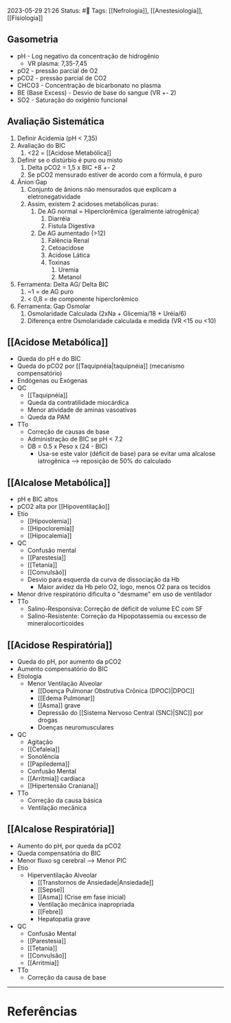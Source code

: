 2023-05-29 21:26
Status: #🌱 
Tags: [[Nefrologia]], [[Anestesiologia]], [[Fisiologia]]
<br/>
## Gasometria
- pH - Log negativo da concentração de hidrogênio
	- VR plasma: 7,35-7,45
- pO2 - pressão parcial de O2
- pCO2 - pressão parcial de CO2
- CHCO3 - Concentração de bicarbonato no plasma
- BE (Base Excess) - Desvio de base do sangue (VR +- 2)
- SO2 - Saturação do oxigênio funcional
## Avaliação Sistemática
1. Definir Acidemia (pH < 7,35)
2. Avaliação do BIC
	1. <22 = [[Acidose Metabólica]]
3. Definir se o distúrbio é puro ou misto
	1. Delta pCO2 = 1,5 x BIC +8 +- 2
	2. Se pCO2 mensurado estiver de acordo com a fórmula, é puro
4. Ânion Gap
	1. Conjunto de ânions não mensurados que explicam a eletronegatividade
	2. Assim, existem 2 acidoses metabólicas puras:
		1. De AG normal = Hiperclorêmica (geralmente iatrogênica)
			1. Diarréia
			2. Fístula Digestiva
		2. De AG aumentado (>12)
			1. Falência Renal
			2. Cetoacidose
			3. Acidose Lática
			4. Toxinas
				1. Uremia
				2. Metanol
5. Ferramenta: Delta AG/ Delta BIC
	1. ~1 = de AG puro
	2. < 0,8 = de componente hiperclorêmico
6. Ferramenta: Gap Osmolar
	1. Osmolaridade Calculada (2xNa + Glicemia/18 + Uréia/6)
	2. Diferença entre Osmolaridade calculada e medida (VR <15 ou <10)
## [[Acidose Metabólica]]
- Queda do pH e do BIC 
- Queda do pCO2 por [[Taquipnéia|taquipnéia]] (mecanismo compensatório)
- Endógenas ou Exógenas
- QC
	- [[Taquipnéia]]
	- Queda da contratilidade miocárdica
	- Menor atividade de aminas vasoativas
	- Queda da PAM
- TTo
	- Correção de causas de base
	- Administração de BIC se pH < 7.2
	- DB = 0.5 x Peso x (24 - BIC)
		- Usa-se este valor (déficit de base) para se evitar uma alcalose iatrogênica --> reposição de 50% do calculado
## [[Alcalose Metabólica]]
- pH e BIC altos
- pCO2 alta por [[Hipoventilação]]
- Etio
	- [[Hipovolemia]]
	- [[Hipocloremia]]
	- [[Hipocalemia]]
- QC
	- Confusão mental
	- [[Parestesia]]
	- [[Tetania]]
	- [[Convulsão]]
	- Desvio para esquerda da curva de dissociação da Hb
		- Maior avidez da Hb pelo O2, logo, menos O2 para os tecidos
- Menor drive respiratório dificulta o "desmame" em uso de ventilador
- TTo
	- Salino-Responsiva: Correção de déficit de volume EC com SF
	- Salino-Resistente: Correção da Hipopotassemia ou excesso de mineralocorticoides
## [[Acidose Respiratória]]
- Queda do pH, por aumento da pCO2
- Aumento compensatório do BIC
- Etiologia
	- Menor Ventilação Alveolar
		- [[Doença Pulmonar Obstrutiva Crônica (DPOC)|DPOC]]
		- [[Edema Pulmonar]]
		- [[Asma]] grave
		- Depressão do [[Sistema Nervoso Central (SNC)|SNC]] por drogas
		- Doenças neuromusculares
- QC
	- Agitação
	- [[Cefaleia]]
	- Sonolência
	- [[Papiledema]]
	- Confusão Mental
	- [[Arritmia]] cardíaca
	- [[Hipertensão Craniana]]
- TTo
	- Correção da causa básica
	- Ventilação mecânica
## [[Alcalose Respiratória]]
- Aumento do pH, por queda da pCO2
- Queda compensatória do BIC
- Menor fluxo sg cerebral --> Menor PIC
- Etio
	- Hiperventilação Alveolar
		- [[Transtornos de Ansiedade|Ansiedade]]
		- [[Sepse]]
		- [[Asma]] (Crise em fase inicial)
		- Ventilação mecânica inapropriada
		- [[Febre]]
		- Hepatopatia grave
- QC
	- Confusão Mental
	- [[Parestesia]]
	- [[Tetania]]
	- [[Convulsão]]
	- [[Arritmia]]
- TTo
	- Correção da causa de base
____
# Referências

